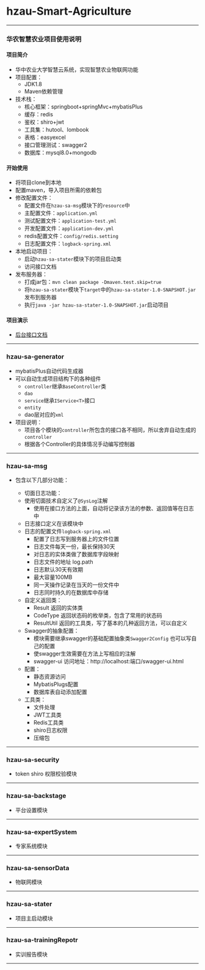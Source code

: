 # hzau-Smart-Agriculture

---

### 华农智慧农业项目使用说明

#### 项目简介

- 华中农业大学智慧云系统，实现智慧农业物联网功能
- 项目配置：
  - JDK1.8
  - Maven依赖管理
- 技术栈：
  - 核心框架：springboot+springMvc+mybatisPlus
  - 缓存：redis
  - 鉴权：shiro+jwt 
  - 工具集：hutool、lombook
  - 表格：easyexcel
  - 接口管理测试：swagger2 
  - 数据库：mysql8.0+mongodb

#### 开始使用

- 将项目clone到本地
- 配置maven，导入项目所需的依赖包
- 修改配置文件：
  - 配置文件在`hzau-sa-msg`模块下的`resource`中
  - 主配置文件：`application.yml`
  - 测试配置文件：`application-test.yml`
  - 开发配置文件：`application-dev.yml`
  - redis配置文件：`config/redis.setting`
  - 日志配置文件：`logback-spring.xml`
- 本地启动项目：
  - 启动`hzau-sa-stater`模块下的项目启动类
  - 访问接口文档
- 发布服务器：
  - 打成jar包：`mvn clean package -Dmaven.test.skip=true`
  - 将`hzau-sa-stater`模块下`target`中的`hzau-sa-stater-1.0-SNAPSHOT.jar`发布到服务器
  - 执行`java -jar hzau-sa-stater-1.0-SNAPSHOT.jar`启动项目

#### 项目演示

- [后台接口文档](http://sourceshare.kaistudy.top:8080/swagger-ui.html)


---

### hzau-sa-generator

- mybatisPlus自动代码生成器
- 可以自动生成项目结构下的各种组件
  - `controller`继承`BaseController`类
  - `dao`
  - `service`继承`IService<T>`接口
  - `entity`
  - dao层对应的`xml`
- 项目说明：
  - 项目各个模块的`controller`所包含的接口各不相同，所以舍弃自动生成的`controller`
  - 根据各个Controller的具体情况手动编写控制器

---

### hzau-sa-msg

- 包含以下几部分功能：

  - 切面日志功能：
   - 使用切面技术自定义了`@SysLog`注解
     - 使用在接口方法的上面，自动将记录该方法的参数、返回值等在日志中
   - 日志接口定义在该模块中
   - 日志的配置文件`logback-spring.xml`
     - 配置了日志写到服务器上的文件位置
     - 日志文件每天一份，最长保持30天
     - 对日志的实体类做了数据库字段映射
     - 日志文件的地址 log.path
     - 日志默认30天有效期
     - 最大容量100MB
     - 同一天操作记录在当天的一份文件中
     - 日志同时持久的在数据库中存储
  - 自定义返回类：
    - Result 返回的实体类
    - CodeType 返回状态码的枚举类，包含了常用的状态码
    - ResultUtil 返回的工具类，写了基本的几种返回方法，可以自定义
  - Swagger的抽象配置：
    - 模块需要继承swagger的基础配置抽象类`Swagger2Config` 也可以写自己的配置
    - 使swagger生效需要在方法上写相应的注解
    - swagger-ui 访问地址：http://localhost:端口/swagger-ui.html
  - 配置：
    - 静态资源访问
    - MybatisPlugs配置
    - 数据库表自动添加配置
  - 工具类：
    - 文件处理
    - JWT工具类
    - Redis工具类
    - shiro日志权限
    - 压缩包

---

### hzau-sa-security

- token shiro 权限校验模块

---


### hzau-sa-backstage

- 平台设置模块

---

### hzau-sa-expertSystem

- 专家系统模块

---

### hzau-sa-sensorData

- 物联网模块

---

### hzau-sa-stater 

- 项目主启动模块

---

### hzau-sa-trainingRepotr

- 实训报告模块

---




